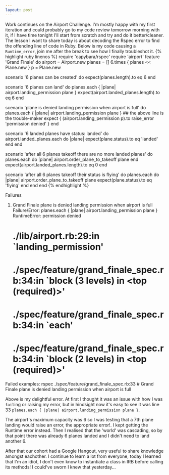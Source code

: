 ```yaml
---
layout: post
---
```

Work continues on the Airport Challenge.  I'm mostly happy with my first iteration and could probably go to my code review tomorrow morning with it, if I have time tonight I'll start from scratch and try and do it better/cleaner.
The lesson I want to share today is about decoding the Rspec error to find the offending line of code in Ruby.
Below is my code causing a `Runtime_error`, join me after the break to see how I finally troubleshot it.
{% highlight ruby linenos %} 
require 'capybara/rspec'
require 'airport'
feature 'Grand Finale' do
  airport = Airport.new
  planes = []
  6.times { planes << Plane.new }
  p = Plane.new

  scenario '6 planes can be created' do
    expect(planes.length).to eq 6
  end

  scenario '6 planes can land' do
    planes.each { |plane| airport.landing_permission plane }
    expect(airport.landed_planes.length).to eq 6
  end

  scenario 'plane is denied landing permission when airport is full' do
    planes.each { |plane| airport.landing_permission plane }
    ## the above line is the trouble-maker
    expect { (airport.landing_permission p).to raise_error 'permission denied' }
  end

  scenario '6 landed planes have status: landed' do
    airport.landed_planes.each do |plane|
      expect(plane.status).to eq 'landed'
    end
  end

  scenario 'after all 6 planes takeoff there are no more landed planes' do
    planes.each do |plane|
      airport.order_plane_to_takeoff plane
    end
    expect(airport.landed_planes.length).to eq 0
  end

  scenario 'after all 6 planes takeoff their status is flying' do
    planes.each do |plane|
      airport.order_plane_to_takeoff plane
      expect(plane.status).to eq 'flying'
    end
  end
end 
{% endhighlight %} 
 
Failures
  1) Grand Finale plane is denied landing permission when airport is full
     Failure/Error: planes.each { |plane| airport.landing_permission plane }
     RuntimeError:
       permission denied
     # ./lib/airport.rb:29:in `landing_permission'
     # ./spec/feature/grand_finale_spec.rb:34:in `block (3 levels) in <top (required)>'
     # ./spec/feature/grand_finale_spec.rb:34:in `each'
     # ./spec/feature/grand_finale_spec.rb:34:in `block (2 levels) in <top (required)>'
Failed examples:
rspec ./spec/feature/grand_finale_spec.rb:33 # Grand Finale plane is denied landing permission when airport is full

Above is my delightful error.  At first I thought it was an issue with how I was `fail`ing or raising my error, but in hindsight now it's easy to see it was line 33 `planes.each { |plane| airport.landing_permission plane }`.

The airport's maximum capacity was 6 so I was testing that a 7th plane landing would raise an error, the appropriate error!.  I kept getting the Runtime error instead.  Then I realised that the 'world' was cascading, so by that point there was already 6 planes landed and I didn't need to land another 6.

After that our cohort had a Google Hangout, very useful to share knowledge amongst eachother.  I continue to learn a lot from everyone, today I learned that I'm an idiot, I don't even know to instantiate a class in IRB before calling its methods!
I could've sworn I knew that yesterday...
